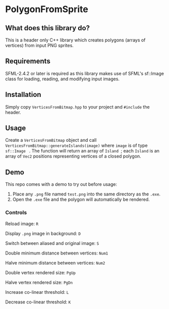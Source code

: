 # PolygonFromSprite

## What does this library do?

This is a header only C++ library which creates polygons (arrays of vertices) from input PNG sprites.

## Requirements

SFML-2.4.2 or later is required as this library makes use of SFML's sf::Image class for loading, reading, and modifying input images.

## Installation

Simply copy ``` VerticesFromBitmap.hpp ``` to your project and ``` #include ``` the header.

## Usage

Create a ``` VerticesFromBitmap ``` object and call ``` VerticesFromBitmap::generateIslands(image) ``` where ``` image ``` is of type ```sf::Image ``` . 
The function will return an array of ```Island ```; each ``` Island ``` is an array of ``` Vec2 ``` positions representing vertices of a closed polygon.

## Demo

This repo comes with a demo to try out before usage:

1) Place any ``` .png ``` file named ``` test.png ``` into the same directory as the ``` .exe ```. 
2) Open the ``` .exe ``` file and the polygon will automatically be rendered.

### Controls
Reload image: ``` R ```

Display ``` .png ``` image in background: ``` D ```

Switch between aliased and original image: ``` S ```

Double minimum distance between vertices: ``` Num1 ``` 

Halve minimum distance between vertices: ``` Num2 ```

Double vertex rendered size: ``` PgUp ```

Halve vertex rendered size: ``` PgDn ```

Increase co-linear threshold: ``` L ```

Decrease co-linear threshold: ``` K ```








